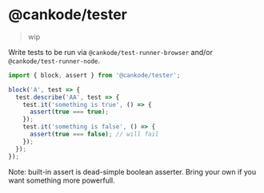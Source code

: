 # @cankode/tester

> wip

Write tests to be run via `@cankode/test-runner-browser` and/or `@cankode/test-runner-node`.


```ts
import { block, assert } from '@cankode/tester';

block('A', test => {
  test.describe('AA', test => {
    test.it('something is true', () => {
      assert(true === true);
    });
    test.it('something is false', () => {
      assert(true === false); // will fail
    });
  });
});
```

Note: built-in assert is dead-simple boolean asserter. Bring your own if you want something more powerfull.
